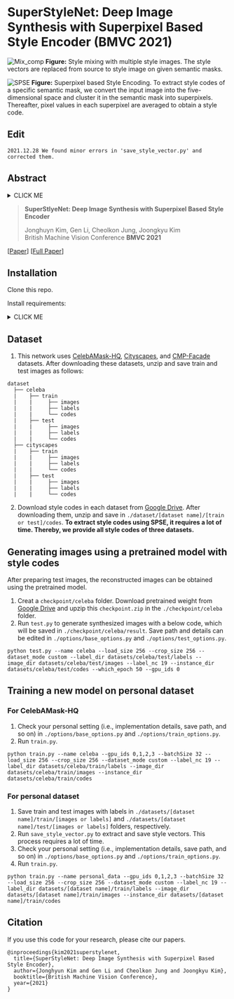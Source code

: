 # SuperStyleNet: Deep Image Synthesis with Superpixel Based Style Encoder (BMVC 2021)

![Mix_comp](https://user-images.githubusercontent.com/42399549/137694588-28f522ee-e9aa-480c-8f85-eba8f1ebe0e6.png)
**Figure:** Style mixing with multiple style images. The style vectors are replaced from source to style image on given semantic masks.

![SPSE](https://user-images.githubusercontent.com/42399549/137692560-ccb7e96e-6b9a-417c-8bbe-97db01205ea2.png)
**Figure:** Superpixel based Style Encoding. To extract style codes of a specific semantic mask, we convert the input image into the five-dimensional space and cluster it in the semantic mask into superpixels. Thereafter, pixel values in each superpixel are averaged to obtain a style code.

## Edit
```
2021.12.28 We found minor errors in 'save_style_vector.py' and corrected them. 
```

## Abstract

<details>
  <summary> CLICK ME </summary>
Existing methods for image synthesis utilized a style encoder based on stacks of convolutions and pooling layers to generate style codes from input images. However, the encoded vectors do not necessarily contain local information of the corresponding images since small-scale objects are tended to "wash away" through such downscaling procedures. In this paper, we propose deep image synthesis with superpixel based style encoder, named as SuperStyleNet. First, we directly extract the style codes from the original image based on superpixels to consider local objects. Second, we recover spatial relationships in vectorized style codes based on graphical analysis. Thus, the proposed network achieves high-quality image synthesis by mapping the style codes into semantic labels. Experimental results show that the proposed method outperforms state-of-the-art ones in terms of visual quality and quantitative measurements. Furthermore, we achieve elaborate spatial style editing by adjusting style codes.
</details>

> **SuperStlyeNet: Deep Image Synthesis with Superpixel Based Style Encoder**
> 
> Jonghuyn Kim, Gen Li, Cheolkon Jung, Joongkyu Kim    
> British Machine Vision Conference **BMVC 2021**

[[Paper](https://www.bmvc2021-virtualconference.com/assets/papers/0051.pdf)] [[Full Paper](https://arxiv.org/abs/2112.09367)]

## Installation

Clone this repo.

Install requirements:

<details>
  <summary> CLICK ME </summary>
```
torch==1.2.0
torchvision==0.4.0
easydict
matplotlib
opencv-python
glob3
pillow
dill
dominate>=2.3.1
scikit-image
QDarkStyle==2.7
qdarkgraystyle==1.0.2
tensorboard==1.14.0
tensorboardX==1.9
tqdm==4.32.1
urllib3==1.25.8
visdom==0.1.8.9
```
</details>

## Dataset

1. This network uses [CelebAMask-HQ](https://github.com/switchablenorms/CelebAMask-HQ), [Cityscapes](https://www.cityscapes-dataset.com/), and [CMP-Facade](https://cmp.felk.cvut.cz/~tylecr1/facade/) datasets. After downloading these datasets, unzip and save train and test images as follows: 
```
dataset
  ├── celeba
  |    ├── train
  |    |     ├── images
  |    |     ├── labels
  |    |     └── codes
  |    ├── test
  |    |     ├── images
  |    |     ├── labels
  |    |     └── codes
  ├── cityscapes
  |    ├── train
  |    |     ├── images
  |    |     ├── labels
  |    |     └── codes
  |    ├── test
  |    |     ├── images
  |    |     ├── labels
  |    |     └── codes          
```
2. Download style codes in each dataset from [Google Drive](https://drive.google.com/file/d/1m3SAljvNebIaCy3gEM_Kzs6TRfI-T839/view?usp=sharing). After downloading them, unzip and save in `./dataset/[dataset name]/[train or test]/codes`. **To extract style codes using SPSE, it requires a lot of time. Thereby, we provide all style codes of three datasets.**

## Generating images using a pretrained model with style codes

After preparing test images, the reconstructed images can be obtained using the pretrained model.

1. Creat a `checkpoint/celeba` folder. Download pretrained weight from [Google Drive](https://drive.google.com/file/d/1XBoHicrboLrePqJULgKdcbIrlnXbI9JS/view?usp=sharing) and upzip this `checkpoint.zip` in the `./checkpoint/celeba` folder.
2. Run `test.py` to generate synthesized images with a below code, which will be saved in `./checkpoint/celeba/result`. Save path and details can be edited in `./options/base_options.py` and `./options/test_options.py`.
```
python test.py --name celeba --load_size 256 --crop_size 256 --dataset_mode custom --label_dir datasets/celeba/test/labels --image_dir datasets/celeba/test/images --label_nc 19 --instance_dir datasets/celeba/test/codes --which_epoch 50 --gpu_ids 0
```

## Training a new model on personal dataset

### For CelebAMask-HQ
1. Check your personal setting (i.e., implementation details, save path, and so on) in `./options/base_options.py` and `./options/train_options.py`.
2. Run `train.py`.
```
python train.py --name celeba --gpu_ids 0,1,2,3 --batchSize 32 --load_size 256 --crop_size 256 --dataset_mode custom --label_nc 19 --label_dir datasets/celeba/train/labels --image_dir datasets/celeba/train/images --instance_dir datasets/celeba/train/codes
```

### For personal dataset
1. Save train and test images with labels in `./datasets/[dataset name]/train/[images or labels]` and `./datasets/[dataset name]/test/[images or labels]` folders, respectively.
2. Run `save_style_vector.py` to extract and save style vectors. This process requires a lot of time.
3. Check your personal setting (i.e., implementation details, save path, and so on) in `./options/base_options.py` and `./options/train_options.py`.
4. Run `train.py`.
```
python train.py --name personal_data --gpu_ids 0,1,2,3 --batchSize 32 --load_size 256 --crop_size 256 --dataset_mode custom --label_nc 19 --label_dir datasets/[dataset name]/train/labels --image_dir datasets/[dataset name]/train/images --instance_dir datasets/[dataset name]/train/codes
```

## Citation
If you use this code for your research, please cite our papers.
```
@inproceedings{kim2021superstylenet,
  title={SuperStyleNet: Deep Image Synthesis with Superpixel Based Style Encoder},
  author={Jonghyun Kim and Gen Li and Cheolkon Jung and Joongkyu Kim},
  booktitle={British Machine Vision Conference},
  year={2021}
}
```
